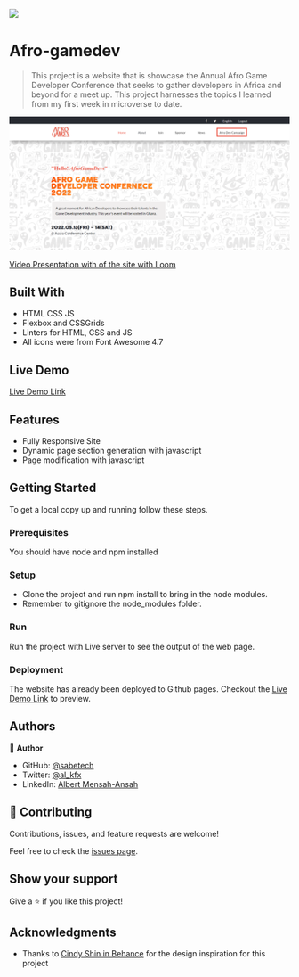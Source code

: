 ![](https://img.shields.io/badge/Microverse-blueviolet)

# Afro-gamedev

> This project is a website that is showcase the Annual Afro Game Developer Conference that seeks to gather developers in Africa and beyond for a meet up. This project harnesses the topics I learned from my first week in microverse to date.

![screenshot](images/Screenshot-homepage.png)

[Video Presentation with of the site with Loom](https://www.loom.com/share/1456c388863f46ed87e3dd98525a2a4a)

## Built With

- HTML CSS JS
- Flexbox and CSSGrids
- Linters for HTML, CSS and JS
- All icons were from Font Awesome 4.7

## Live Demo

[Live Demo Link](https://sabetech.github.io/afro-gamedev/)

## Features

- Fully Responsive Site
- Dynamic page section generation with javascript
- Page modification with javascript

## Getting Started

To get a local copy up and running follow these steps.

### Prerequisites

You should have node and npm installed

### Setup

- Clone the project and run npm install to bring in the node modules.
- Remember to gitignore the node_modules folder.

### Run

Run the project with Live server to see the output of the web page.

### Deployment

The website has already been deployed to Github pages. Checkout the [Live Demo Link](https://sabetech.github.io/afro-gamedev/) to preview.

## Authors

👤 **Author**

- GitHub: [@sabetech](https://github.com/sabetech)
- Twitter: [@al_kfx](https://twitter.com/al_kfx)
- LinkedIn: [Albert Mensah-Ansah](https://linkedin.com/in/albertkma)

## 🤝 Contributing

Contributions, issues, and feature requests are welcome!

Feel free to check the [issues page](../../issues/).

## Show your support

Give a ⭐️ if you like this project!

## Acknowledgments

- Thanks to [Cindy Shin in Behance](https://www.behance.net/adagio07) for the design inspiration for this project
